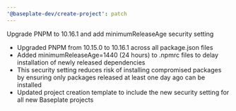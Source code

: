 ```yaml
---
'@baseplate-dev/create-project': patch
---
```


Upgrade PNPM to 10.16.1 and add minimumReleaseAge security setting

- Upgraded PNPM from 10.15.0 to 10.16.1 across all package.json files
- Added minimumReleaseAge=1440 (24 hours) to .npmrc files to delay installation of newly released dependencies
- This security setting reduces risk of installing compromised packages by ensuring only packages released at least one day ago can be installed
- Updated project creation template to include the new security setting for all new Baseplate projects
